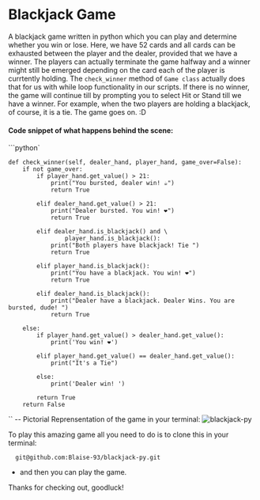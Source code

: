 # Blackjack Game
A blackjack game  written in python which you can play and determine whether you win or lose.
Here, we have 52 cards and all cards can be exhausted between the player and the dealer, provided 
that we have a winner. The players can actually terminate the game halfway and a winner might still
be emerged depending on the card each of the player is currtently holding. 
The `check_winner` method of `Game class` actually does that for us with while loop functionality in 
our scripts. If there is no winner, the game will continue till by prompting you to select
Hit or Stand till we have a winner. For example, when the two 
players are holding a blackjack, of course, it is a tie. The game goes on. :D

#### Code snippet of what happens behind the scene:

```python`

    def check_winner(self, dealer_hand, player_hand, game_over=False):
        if not game_over:
            if player_hand.get_value() > 21:
                print("You bursted, dealer win! ☕")
                return True

            elif dealer_hand.get_value() > 21:
                print("Dealer bursted. You win! ❤️")
                return True

            elif dealer_hand.is_blackjack() and \
                    player_hand.is_blackjack():
                print("Both players have blackjack! Tie ")
                return True

            elif player_hand.is_blackjack():
                print("You have a blackjack. You win! ❤️")
                return True

            elif dealer_hand.is_blackjack():
                print("Dealer have a blackjack. Dealer Wins. You are bursted, dude! ")
                return True

        else:
            if player_hand.get_value() > dealer_hand.get_value():
                print('You win! ❤️')

            elif player_hand.get_value() == dealer_hand.get_value():
                print("It's a Tie")

            else:
                print('Dealer win! ')

            return True
        return False


``
-- Pictorial Reprensentation of the game in your terminal:
![blackjack-py](https://github.com/Blaise-93/blackjack-py/assets/58372011/b14d2035-055c-4e4a-9e16-29f9d42cee44)

To play this amazing game all you need to do is to clone this in your terminal:

```shell
  git@github.com:Blaise-93/blackjack-py.git
```

- and then you can play the game.

Thanks for checking out, goodluck!
